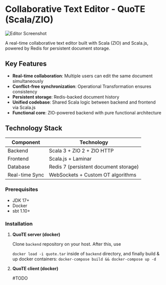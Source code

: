 # Collaborative Text Editor - QuoTE (Scala/ZIO)

![Editor Screenshot](./editor-screenshot.png) <!-- Replace with actual image -->

A real-time collaborative text editor built with Scala (ZIO) and Scala.js, powered by Redis for persistent document storage.

## Key Features

- **Real-time collaboration**: Multiple users can edit the same document simultaneously
- **Conflict-free synchronization**: Operational Transformation ensures consistency
- **Persistent storage**: Redis-backed document history
- **Unified codebase**: Shared Scala logic between backend and frontend via Scala.js
- **Functional core**: ZIO-powered backend with pure functional architecture

## Technology Stack

| Component       | Technology                          |
|----------------|-----------------------------------|
| Backend        | Scala 3 + ZIO 2 + ZIO HTTP         |
| Frontend       | Scala.js + Laminar                 |
| Database       | Redis 7 (persistent document storage) |
| Real-time Sync | WebSockets + Custom OT algorithms  |

### Prerequisites
- JDK 17+
- Docker
- sbt 1.10+

### Installation

1. **QuoTE server (docker)**

    Clone `backend` repository on your host. After this, use 

    `docker load -i quote.tar` inside of `backend` directory, and finally build & up docker containers: 
    `docker-compose build && docker-compose up -d`

2. **QuoTE client (docker)**

    #TODO

